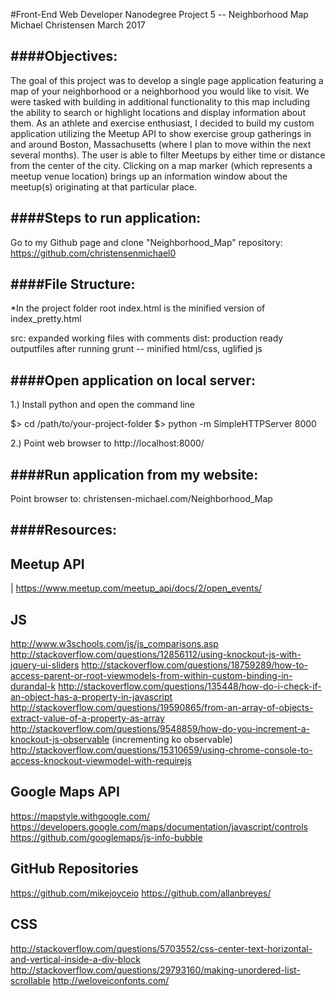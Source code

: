 #Front-End Web Developer Nanodegree Project 5 -- Neighborhood Map
Michael Christensen
March 2017

####Objectives:
--------------
The goal of this project was to develop a single page application featuring a map of your neighborhood or a neighborhood you would like to visit. We were tasked with building in additional functionality to this map including the ability to search or highlight locations and display information about them. As an athlete and exercise enthusiast, I decided to build my custom application utilizing the Meetup API to show exercise group gatherings in and around Boston, Massachusetts (where I plan to move within the next several months). The user is able to filter Meetups by either time or distance from the center of the city. Clicking on a map marker (which represents a meetup venue location) brings up an information window about the meetup(s) originating at that particular place. 

####Steps to run application:
--------------
Go to my Github page and clone "Neighborhood_Map" repository: https://github.com/christensenmichael0

####File Structure:
---------------
*In the project folder root index.html is the minified version of index_pretty.html 

src: expanded working files with comments
dist: production ready outputfiles after running grunt -- minified html/css, uglified js

####Open application on local server:
----------------------------
1.) Install python and open the command line

$> cd /path/to/your-project-folder
$> python -m SimpleHTTPServer 8000

2.) Point web browser to http://localhost:8000/

####Run application from my website:
----------------------------

Point browser to: christensen-michael.com/Neighborhood_Map

####Resources:
----------------------------

Meetup API
---
| https://www.meetup.com/meetup_api/docs/2/open_events/

JS
---
http://www.w3schools.com/js/js_comparisons.asp
http://stackoverflow.com/questions/12856112/using-knockout-js-with-jquery-ui-sliders
http://stackoverflow.com/questions/18759289/how-to-access-parent-or-root-viewmodels-from-within-custom-binding-in-durandal-k
http://stackoverflow.com/questions/135448/how-do-i-check-if-an-object-has-a-property-in-javascript
http://stackoverflow.com/questions/19590865/from-an-array-of-objects-extract-value-of-a-property-as-array
http://stackoverflow.com/questions/9548859/how-do-you-increment-a-knockout-js-observable (incrementing ko observable)
http://stackoverflow.com/questions/15310659/using-chrome-console-to-access-knockout-viewmodel-with-requirejs

Google Maps API
---------------
https://mapstyle.withgoogle.com/
https://developers.google.com/maps/documentation/javascript/controls
https://github.com/googlemaps/js-info-bubble

GitHub Repositories
-------------------
https://github.com/mikejoyceio
https://github.com/allanbreyes/

CSS
----
http://stackoverflow.com/questions/5703552/css-center-text-horizontal-and-vertical-inside-a-div-block
http://stackoverflow.com/questions/29793160/making-unordered-list-scrollable
http://weloveiconfonts.com/


